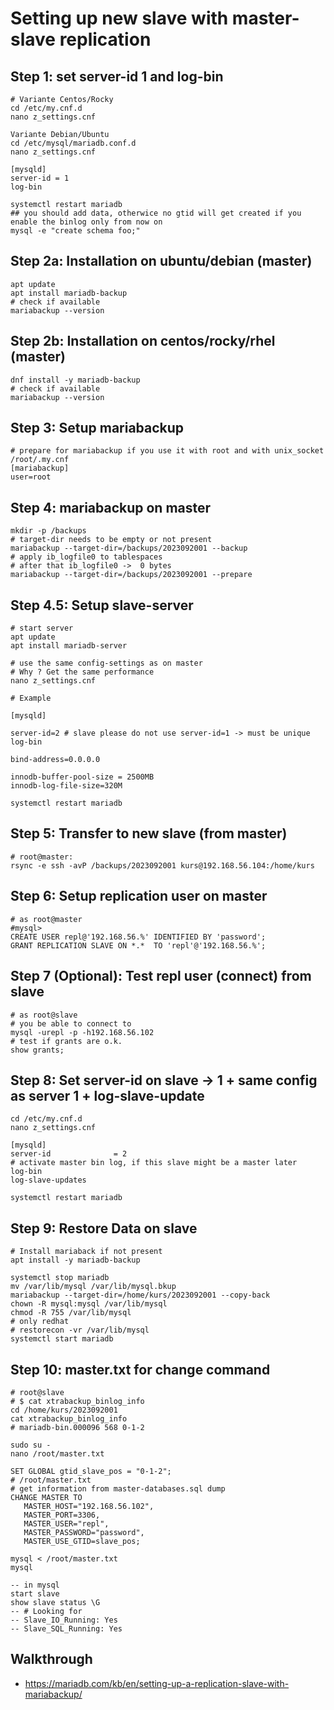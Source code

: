 # Setting up new slave with master-slave replication 

## Step 1: set server-id 1 and log-bin 

```
# Variante Centos/Rocky 
cd /etc/my.cnf.d
nano z_settings.cnf
```

```
Variante Debian/Ubuntu
cd /etc/mysql/mariadb.conf.d
nano z_settings.cnf
```


```
[mysqld]
server-id = 1
log-bin
```

```
systemctl restart mariadb 
## you should add data, otherwice no gtid will get created if you enable the binlog only from now on
mysql -e "create schema foo;"
```

## Step 2a: Installation on ubuntu/debian (master)

```
apt update
apt install mariadb-backup 
# check if available
mariabackup --version 
```


## Step 2b: Installation on centos/rocky/rhel (master)

```
dnf install -y mariadb-backup 
# check if available
mariabackup --version 
```

## Step 3: Setup mariabackup 

```
# prepare for mariabackup if you use it with root and with unix_socket 
/root/.my.cnf 
[mariabackup]
user=root
```

## Step 4: mariabackup on master 

```
mkdir -p /backups 
# target-dir needs to be empty or not present 
mariabackup --target-dir=/backups/2023092001 --backup 
# apply ib_logfile0 to tablespaces 
# after that ib_logfile0 ->  0 bytes 
mariabackup --target-dir=/backups/2023092001 --prepare 
```

## Step 4.5: Setup slave-server 

```
# start server 
apt update
apt install mariadb-server 

# use the same config-settings as on master
# Why ? Get the same performance
nano z_settings.cnf
```

```
# Example

[mysqld]

server-id=2 # slave please do not use server-id=1 -> must be unique
log-bin

bind-address=0.0.0.0

innodb-buffer-pool-size = 2500MB
innodb-log-file-size=320M
```

```
systemctl restart mariadb
```


## Step 5: Transfer to new slave (from master) 

```
# root@master:
rsync -e ssh -avP /backups/2023092001 kurs@192.168.56.104:/home/kurs
```

## Step 6: Setup replication user on master 

```
# as root@master 
#mysql>
CREATE USER repl@'192.168.56.%' IDENTIFIED BY 'password';
GRANT REPLICATION SLAVE ON *.*  TO 'repl'@'192.168.56.%';
```

## Step 7 (Optional): Test repl user (connect) from slave 

```
# as root@slave 
# you be able to connect to 
mysql -urepl -p -h192.168.56.102
# test if grants are o.k. 
show grants;
```

## Step 8: Set server-id on slave -> 1 + same config as server 1 + log-slave-update

```
cd /etc/my.cnf.d
nano z_settings.cnf
```

```
[mysqld]
server-id              = 2
# activate master bin log, if this slave might be a master later 
log-bin
log-slave-updates
```

```
systemctl restart mariadb 
```

## Step 9: Restore Data on slave 

```
# Install mariaback if not present
apt install -y mariadb-backup
```


```
systemctl stop mariadb 
mv /var/lib/mysql /var/lib/mysql.bkup
mariabackup --target-dir=/home/kurs/2023092001 --copy-back 
chown -R mysql:mysql /var/lib/mysql
chmod -R 755 /var/lib/mysql
# only redhat 
# restorecon -vr /var/lib/mysql
systemctl start mariadb
```

## Step 10: master.txt for change command 

```
# root@slave
# $ cat xtrabackup_binlog_info
cd /home/kurs/2023092001
cat xtrabackup_binlog_info 
# mariadb-bin.000096 568 0-1-2
```

```
sudo su -
nano /root/master.txt
```

```
SET GLOBAL gtid_slave_pos = "0-1-2";
# /root/master.txt 
# get information from master-databases.sql dump 
CHANGE MASTER TO 
   MASTER_HOST="192.168.56.102", 
   MASTER_PORT=3306, 
   MASTER_USER="repl",  
   MASTER_PASSWORD="password", 
   MASTER_USE_GTID=slave_pos;
```

```
mysql < /root/master.txt 
mysql 
```

```
-- in mysql 
start slave
show slave status \G
-- # Looking for
-- Slave_IO_Running: Yes
-- Slave_SQL_Running: Yes

```



## Walkthrough 

  * https://mariadb.com/kb/en/setting-up-a-replication-slave-with-mariabackup/
